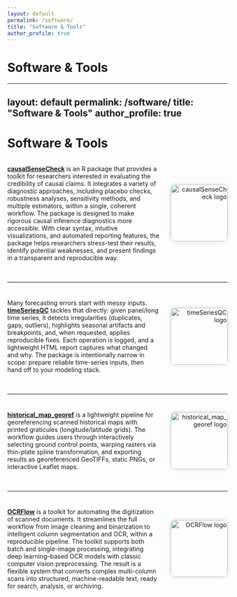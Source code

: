 ```yaml
---
layout: default
permalink: /software/
title: "Software & Tools"
author_profile: true
---
```


# Software & Tools 

---
layout: default
permalink: /software/
title: "Software & Tools"
author_profile: true
---

# Software & Tools

<!-- causalSenseCheck -->
<section style="display:flex; align-items:center; justify-content:space-between; flex-wrap:wrap; margin-bottom:2rem;">
  <div style="flex:1; min-width:250px; padding-right:1rem;">
    <p>
      <a href="https://github.com/yryrena/causalSenseCheck"><strong>causalSenseCheck</strong></a> is an R package that provides a toolkit for researchers interested in evaluating the credibility of causal claims. It integrates a variety of diagnostic approaches, including placebo checks, robustness analyses, sensitivity methods, and multiple estimators, within a single, coherent workflow. The package is designed to make rigorous causal inference diagnostics more accessible. With clear syntax, intuitive visualizations, and automated reporting features, the package helps researchers stress-test their results, identify potential weaknesses, and present findings in a transparent and reproducible way.
    </p>
  </div>
  <div style="flex:0 0 140px; text-align:right;">
    <img src="{{ '/images/causalSenseCheck_hex.png' | relative_url }}"
         alt="causalSenseCheck logo"
         style="width:130px; max-width:130px; height:auto; border-radius:10px; box-shadow:0 0 10px rgba(0,0,0,0.15);" />
  </div>
</section>

<hr style="border:none; border-top:1px solid #ddd; margin:1.5rem 0;" />

<!-- timeSeriesQC -->
<section style="display:flex; align-items:center; justify-content:space-between; flex-wrap:wrap; margin-bottom:2rem;">
  <div style="flex:1; min-width:250px; padding-right:1rem;">
    <p>
      Many forecasting errors start with messy inputs.
      <a href="https://github.com/yryrena/timeSeriesQC"><strong>timeSeriesQC</strong></a>
      tackles that directly: given panel/long time series, it detects irregularities (duplicates, gaps, outliers), highlights seasonal artifacts and breakpoints, and, when requested, applies reproducible fixes. Each operation is logged, and a lightweight HTML report captures what changed and why. The package is intentionally narrow in scope: prepare reliable time-series inputs, then hand off to your modeling stack.
    </p>
  </div>
  <div style="flex:0 0 140px; text-align:right;">
    <img src="{{ '/images/timeSeriesQC_hex.png' | relative_url }}"
         alt="timeSeriesQC logo"
         style="width:130px; max-width:130px; height:auto; border-radius:10px; box-shadow:0 0 10px rgba(0,0,0,0.15);" />
  </div>
</section>

<hr style="border:none; border-top:1px solid #ddd; margin:1.5rem 0;" />

<!-- historical_map_georef -->
<section style="display:flex; align-items:center; justify-content:space-between; flex-wrap:wrap; margin-bottom:2rem;">
  <div style="flex:1; min-width:250px; padding-right:1rem;">
    <p>
      <a href="https://github.com/yryrena/historical_map_georef"><strong>historical_map_georef</strong></a>
      is a lightweight pipeline for georeferencing scanned historical maps with printed graticules (longitude/latitude grids). The workflow guides users through interactively selecting ground control points, warping rasters via thin-plate spline transformation, and exporting results as georeferenced GeoTIFFs, static PNGs, or interactive Leaflet maps.
    </p>
  </div>
  <div style="flex:0 0 140px; text-align:right;">
    <img src="{{ '/images/historical_map_georef_hex.png' | relative_url }}"
         alt="historical_map_georef logo"
         style="width:130px; max-width:130px; height:auto; border-radius:10px; box-shadow:0 0 10px rgba(0,0,0,0.15);" />
  </div>
</section>

<hr style="border:none; border-top:1px solid #ddd; margin:1.5rem 0;" />

<!-- OCRFlow -->
<section style="display:flex; align-items:center; justify-content:space-between; flex-wrap:wrap; margin-bottom:2rem;">
  <div style="flex:1; min-width:250px; padding-right:1rem;">
    <p>
      <a href="https://github.com/yryrena/OCRFlow"><strong>OCRFlow</strong></a>
      is a toolkit for automating the digitization of scanned documents. It streamlines the full workflow from image cleaning and binarization to intelligent column segmentation and OCR, within a reproducible pipeline. The toolkit supports both batch and single-image processing, integrating deep learning–based OCR models with classic computer vision preprocessing. The result is a flexible system that converts complex multi-column scans into structured, machine-readable text, ready for search, analysis, or archiving.
    </p>
  </div>
  <div style="flex:0 0 140px; text-align:right;">
    <img src="{{ '/images/OCRFlow_hex.png' | relative_url }}"
         alt="OCRFlow logo"
         style="width:130px; max-width:130px; height:auto; border-radius:10px; box-shadow:0 0 10px rgba(0,0,0,0.15);" />
  </div>
</section>
